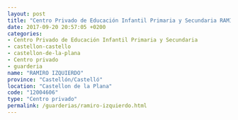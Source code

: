 ```yaml
---
layout: post
title: "Centro Privado de Educación Infantil Primaria y Secundaria RAMIRO IZQUIERDO"
date: 2017-09-20 20:57:05 +0200
categories:
- Centro Privado de Educación Infantil Primaria y Secundaria
- castellon-castello
- castellon-de-la-plana
- Centro privado
- guarderia
name: "RAMIRO IZQUIERDO"
province: "Castellón/Castelló"
location: "Castellon de la Plana"
code: "12004606"
type: "Centro privado"
permalink: /guarderias/ramiro-izquierdo.html
---
```

